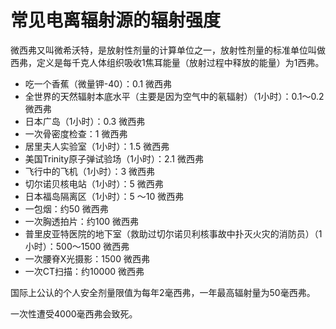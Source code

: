 # 常见电离辐射源的辐射强度


微西弗又叫微希沃特，是放射性剂量的计算单位之一，放射性剂量的标准单位叫做西弗，定义是每千克人体组织吸收1焦耳能量（放射过程中释放的能量）为1西弗。

- 吃一个香蕉（微量钾-40）：0.1 微西弗
- 全世界的天然辐射本底水平（主要是因为空气中的氡辐射）（1小时）：0.1～0.2 微西弗
- 日本广岛（1小时）：0.3 微西弗
- 一次骨密度检查：1 微西弗
- 居里夫人实验室（1小时）：1.5 微西弗
- 美国Trinity原子弹试验场（1小时）：2.1 微西弗
- 飞行中的飞机（1小时）：3 微西弗
- 切尔诺贝核电站（1小时）：5 微西弗
- 日本福岛隔离区（1小时）：5 ～10 微西弗
- 一包烟：约50 微西弗
- 一次胸透拍片：约100 微西弗
- 普里皮亚特医院的地下室（救助过切尔诺贝利核事故中扑灭火灾的消防员）（1小时）：500～1500 微西弗
- 一次腰脊X光摄影：1500 微西弗
- 一次CT扫描：约10000 微西弗

国际上公认的个人安全剂量限值为每年2毫西弗，一年最高辐射量为50毫西弗。

一次性遭受4000毫西弗会致死。

